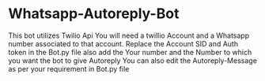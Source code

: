 # Whatsapp-Autoreply-Bot
This bot utilizes Twilio Api
You will need a twillio Account and a Whatsapp number associated to that account.
Replace the Account SID and Auth token in the Bot.py file also add the Your number and the Number to which you want the bot to give Autoreply
You can also edit the Autoreply-Message as per your requirement in Bot.py file
